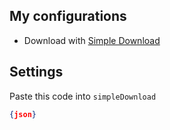 ## My configurations

- Download with [Simple Download](https://marketplace.visualstudio.com/items?itemName=wk-j.vscode-simple-download)

## Settings 

Paste this code into `simpleDownload`

```json
{json}
```